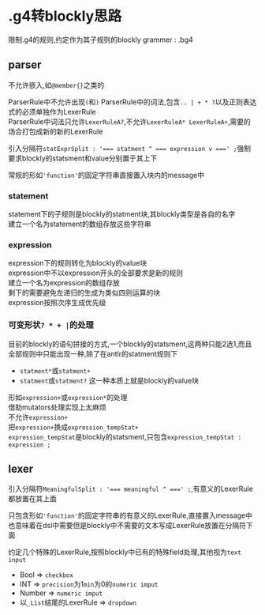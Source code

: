 # .g4转blockly思路
限制.g4的规则,约定作为其子规则的blockly grammer : .bg4

## parser

不允许嵌入,如`@member{}`之类的

ParserRule中不允许出现`(`和`)`
ParserRule中的词法,包含`.. | + * ?`以及正则表达式的必须单独作为LexerRule  
ParserRule中词法只允许`LexerRuleA?`,不允许`LexerRuleA* LexerRuleA+`,需要的场合打包成新的新的LexerRule

引入分隔符`statExprSplit : '=== statment ^ === expression v ===' ;`强制要求blockly的statsment和value分别置于其上下

常规的形如`'function'`的固定字符串直接置入块内的message中

### statement

statement下的子规则是blockly的statment块,其blockly类型是各自的名字  
建立一个名为statement的数组存放这些字符串

### expression

expression下的规则转化为blockly的value块  
expression中不以expression开头的全部要求是新的规则  
建立一个名为expression的数组存放  
剩下的需要避免左递归的生成为类似四则运算的块  
expression按照次序生成优先级

### 可变形状`? * + |`的处理

目前的blockly的语句拼接的方式,一个blockly的statsment,这两种只能2选1,而且全部规则中只能出现一种,除了在antlr的statment规则下
+ `statment*`或`statment+`
+ `statment`或`statment?`
  这一种本质上就是blockly的value块

形如`expression+`或`expression*`的处理  
借助mutators处理实现上太麻烦  
不允许`expression+`  
把`expression+`换成`expression_tempStat+`  
`expression_tempStat`是blockly的statsment,只包含`expression_tempStat : expression ;`

## lexer

引入分隔符`MeaningfulSplit : '=== meaningful ^ ===' ;`,有意义的LexerRule都放置在其上面

只包含形如`'function'`的固定字符串的有意义的LexerRule,直接置入message中  
也意味着在dsl中需要但是blockly中不需要的文本写成LexerRule放置在分隔符下面

约定几个特殊的LexerRule,按照blockly中已有的特殊field处理,其他视为`text input`
+ Bool => `checkbox`
+ INT => `precision`为1`min`为0的`numeric imput`
+ Number => `numeric imput`
+ 以`_List`结尾的LexerRule => `dropdown`



